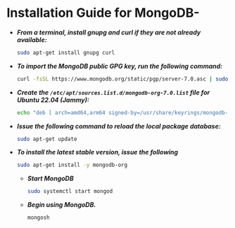 # Installation Guide for MongoDB-

- ***From a terminal, install gnupg and curl if they are not already available:***
  ```bash
  sudo apt-get install gnupg curl
  ```

- ***To import the MongoDB public GPG key, run the following command:***
  ```bash
  curl -fsSL https://www.mongodb.org/static/pgp/server-7.0.asc | sudo gpg -o /usr/share/keyrings/mongodb-server-7.0.gpg --dearmor
  ```

- ***Create the `/etc/apt/sources.list.d/mongodb-org-7.0.list` file for Ubuntu 22.04 (Jammy):***
  ```bash
  echo "deb [ arch=amd64,arm64 signed-by=/usr/share/keyrings/mongodb-server-7.0.gpg ] https://repo.mongodb.org/apt/ubuntu jammy/mongodb-org/7.0 multiverse" | sudo tee /etc/apt/sources.list.d/mongodb-org-7.0.list
  ```

- ***Issue the following command to reload the local package database:***
  ```bash
  sudo apt-get update
  ```

- ***To install the latest stable version, issue the following***
  ```bash
  sudo apt-get install -y mongodb-org
  ```

  - ***Start MongoDB***
    ```bash
    sudo systemctl start mongod
    ```

  - ***Begin using MongoDB.***
    ```bash
    mongosh
    ```
